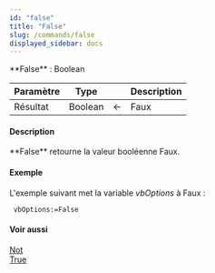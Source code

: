 ```yaml
---
id: "false"
title: "False"
slug: /commands/false
displayed_sidebar: docs
---
```


<!--REF #_command_.False.Syntax-->**False**  : Boolean<!-- END REF-->
<!--REF #_command_.False.Params-->
| Paramètre | Type |  | Description |
| --- | --- | --- | --- |
| Résultat | Boolean | &#8592; | Faux |

<!-- END REF-->

#### Description 

<!--REF #_command_.False.Summary-->**False** retourne la valeur booléenne Faux.<!-- END REF-->

#### Exemple 

L'exemple suivant met la variable *vbOptions* à Faux :

```4d
 vbOptions:=False
```

#### Voir aussi 

[Not](not.md)  
[True](true.md)  